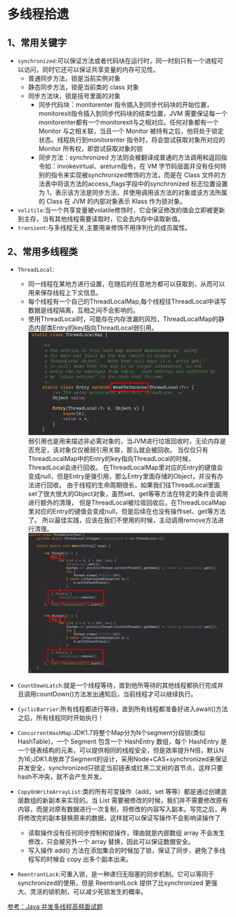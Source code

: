 # 多线程拾遗
## 1、常用关键字
- `synchronized`:可以保证方法或者代码块在运行时，同一时刻只有一个进程可以访问，同时它还可以保证共享变量的内存可见性。
    - 普通同步方法，锁是当前实例对象
    - 静态同步方法，锁是当前类的 class 对象
    - 同步方法块，锁是括号里面的对象
        - 同步代码块：monitorenter 指令插入到同步代码块的开始位置，monitorexit指令插入到同步代码块的结束位置，JVM 需要保证每一个monitorenter都有一个monitorexit与之相对应。任何对象都有一个 Monitor 与之相关联，当且一个 Monitor 被持有之后，他将处于锁定状态。线程执行到monitorenter 指令时，将会尝试获取对象所对应的 Monitor 所有权，即尝试获取对象的锁
        - 同步方法：synchronized 方法则会被翻译成普通的方法调用和返回指令如：invokevirtual、areturn指令，在 VM 字节码层面并没有任何特别的指令来实现被synchronized修饰的方法，而是在 Class 文件的方法表中将该方法的access_flags字段中的synchronized 标志位置设置为 1，表示该方法是同步方法，并使用调用该方法的对象或该方法所属的 Class 在 JVM 的内部对象表示 Klass 作为锁对象。
- `volitile`:当一个共享变量被volatile修饰时，它会保证修改的值会立即被更新到主存，当有其他线程需要读取时，它会去内存中读取新值。
- `transient`:与多线程无关,主要用来修饰不用序列化的成员属性。

## 2、常用多线程类 
- `ThreadLocal`:
    - 同一线程在某地方进行设置，在随后的任意地方都可以获取到，从而可以用来保存线程上下文信息。
    - 每个线程有一个自己的ThreadLocalMap,每个线程往ThreadLocal中读写数据是线程隔离，互相之间不会影响的。
    - 使用ThreadLocal时，可能存在内存泄漏的风险，ThreadLocalMap的静态内部类Entry的key指向ThreadLocal弱引用。
    ![ThreadLocalMap](images/ThreadLocalMap.jpeg)
    弱引用也是用来描述非必需对象的，当JVM进行垃圾回收时，无论内存是否充足，该对象仅仅被弱引用关联，那么就会被回收。
    当仅仅只有ThreadLocalMap中的Entry的key指向ThreadLocal的时候，ThreadLocal会进行回收。
    在ThreadLocalMap里对应的Entry的键值会变成null，但是Entry是强引用，那么Entry里面存储的Object，并没有办法进行回收。
    由于线程的生命周期很长，如果我们往ThreadLocal里面set了很大很大的Object对象，虽然set、get等等方法在特定的条件会调用进行额外的清理，
    但是ThreadLocal被垃圾回收后，在ThreadLocalMap里对应的Entry的键值会变成null，但是后续在也没有操作set、get等方法了。
    所以最佳实践，应该在我们不使用的时候，主动调用remove方法进行清理。
    ![ThreadLocal最佳实践](images/ThreadLocal.jpeg)

- `CountDownLatch`:就是一个线程等待，直到他所等待的其他线程都执行完成并且调用countDown()方法发出通知后，当前线程才可以继续执行。
- `CyclicBarrier`:所有线程都进行等待，直到所有线程都准备好进入await()方法之后，所有线程同时开始执行！
- `ConcurrentHashMap`:JDK1.7将整个Map分为N个segment分段锁(类似HashTable)，一个 Segment 包含一个 HashEntry 数组，每个 HashEntry 是一个链表结构的元素，可以提供相同的线程安全，但是效率提升N倍，默认N为16;JDK1.8放弃了Segment的设计，采用Node+CAS+synchronized来保证并发安全，synchronized只锁定当前链表或红黑二叉树的首节点，这样只要hash不冲突，就不会产生并发。
- `CopyOnWriteArrayList`:类的所有可变操作（add，set 等等）都是通过创建底层数组的新副本来实现的。当 List 需要被修改的时候，我们并不需要修改原有内容，而是对原有数据进行一次复制，将修改的内容写入副本。写完之后，再将修改完的副本替换原来的数据，这样就可以保证写操作不会影响读操作了
    - 读取操作没有任何同步控制和锁操作，理由就是内部数组 array 不会发生修改，只会被另外一个 array 替换，因此可以保证数据安全。
    - 写入操作 add() 方法在添加集合的时候加了锁，保证了同步，避免了多线程写的时候会 copy 出多个副本出来。
- `ReentrantLock`:可重入锁，是一种递归无阻塞的同步机制。它可以等同于 synchronized的使用，但是 ReentrantLock 提供了比synchronized 更强大、灵活的锁机制，可以减少死锁发生的概率。

[参考：Java 并发多线程高频面试题](https://mp.weixin.qq.com/s/ftXU2VXUiD__eH3OsWfM3A)
